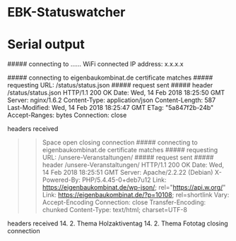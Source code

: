 # EBK-Statuswatcher

# Serial output
\##### connecting to 
......
WiFi connected
IP address: 
x.x.x.x

\##### connecting to eigenbaukombinat.de
certificate matches
\#####  requesting URL: /status/status.json
\#####  request sent
\#####  header /status/status.json
HTTP/1.1 200 OK
Date: Wed, 14 Feb 2018 18:25:50 GMT
Server: nginx/1.6.2
Content-Type: application/json
Content-Length: 587
Last-Modified: Wed, 14 Feb 2018 18:25:47 GMT
ETag: "5a847f2b-24b"
Accept-Ranges: bytes
Connection: close

headers received
>> Space open
closing connection 
\##### connecting to eigenbaukombinat.de
certificate matches
\#####  requesting URL: /unsere-Veranstaltungen/
\#####  request sent
\#####   header /unsere-Veranstaltungen/
HTTP/1.1 200 OK
Date: Wed, 14 Feb 2018 18:25:51 GMT
Server: Apache/2.2.22 (Debian)
X-Powered-By: PHP/5.4.45-0+deb7u12
Link: <https://eigenbaukombinat.de/wp-json/>; rel="https://api.w.org/"
Link: <https://eigenbaukombinat.de/?p=10108>; rel=shortlink
Vary: Accept-Encoding
Connection: close
Transfer-Encoding: chunked
Content-Type: text/html; charset=UTF-8

headers received
 14. 2. Thema Holzaktiventag
 14. 2. Thema Fototag
closing connection

